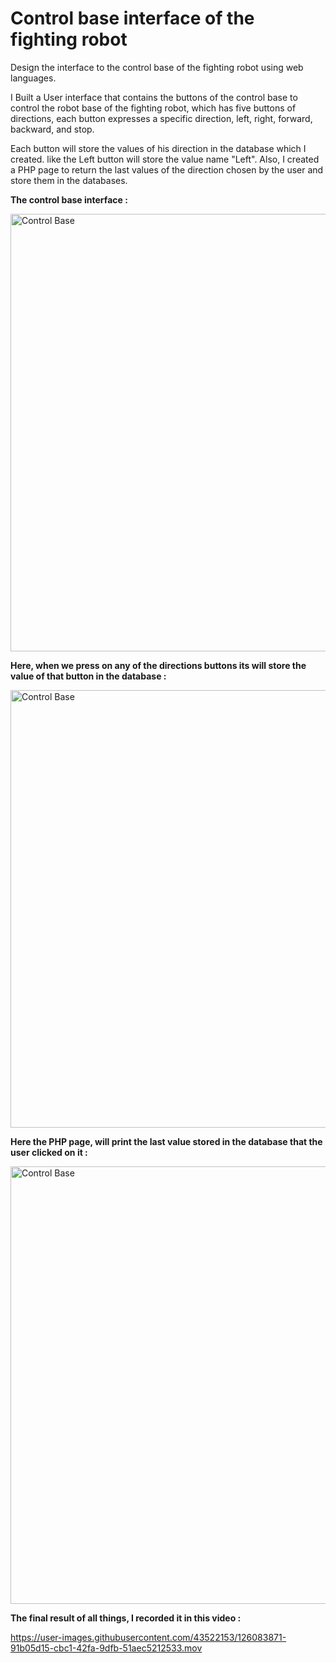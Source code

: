 # Control base interface of the fighting robot
Design the interface to the control base of the fighting robot using web languages.

I Built a User interface that contains the buttons of the control base to control the robot base of the fighting robot, which has five buttons of directions, each button expresses a specific direction, left, right, forward, backward, and stop.

Each button will store the values of his direction in the database which I created. like the Left button will store the value name "Left". Also, I created a PHP page to return the last values of the direction chosen by the user and store them in the databases.

**The control base interface :**

<img width="700" alt="Control Base" src="https://user-images.githubusercontent.com/43522153/126083216-2967b9b4-683a-4155-b699-4ae0f7818b7d.png">

**Here, when we press on any of the directions buttons its will store the value of that button in the database :**


<img width="700" alt="Control Base" src="https://user-images.githubusercontent.com/43522153/126083778-1cbcf518-b22e-4814-a9c3-48535521e0ae.gif">


**Here the PHP page, will print the last value stored in the database that the user clicked on it :**


<img width="700" alt="Control Base" src="https://user-images.githubusercontent.com/43522153/126083743-74aafaac-ee60-4685-bcaf-d8843fd86b7b.gif">


**The final result of all things, I recorded it in this video :**


https://user-images.githubusercontent.com/43522153/126083871-91b05d15-cbc1-42fa-9dfb-51aec5212533.mov

